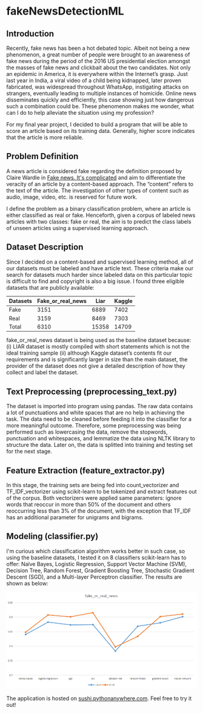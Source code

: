# fakeNewsDetectionML

## **Introduction**
Recently, fake news has been a hot debated topic. Albeit not being a new phenomenon, a great number of people were brought to an awareness of fake news during the period of the 2016 US presidential election amongst the masses of fake news and clickbait about the two candidates. Not only an epidemic in America, it is everywhere within the Internet’s grasp. Just last year in India, a viral video of a child being kidnapped, later proven fabricated, was widespread throughout WhatsApp, instigating attacks on strangers, eventually leading to multiple instances of homicide. Online news disseminates quickly and efficiently, this case showing just how dangerous such a combination could be. These phenomenon makes me wonder, what can I do to help alleviate the situation using my profession? 

For my final year project, I decided to build a program that will be able to score an article based on its training data. Generally, higher score indicates that the article is more reliable. 

## **Problem Definition**
A news article is considered fake regarding the definition proposed by Claire Wardle in [Fake news. It's complicated](https://firstdraftnews.org/fake-news-complicated/) and aim to differentiate the veracity of an article by a content-based approach. The “content” refers to the text of the article. The investigation of other types of content such as audio, image, video, etc. is reserved for future work.

I define the problem as a binary classification problem, where an article is either classified as real or fake. Henceforth, given a corpus of labeled news articles with two classes: fake or real, the aim is to predict the class labels of unseen articles using a supervised learning approach.

## **Dataset Description**
Since I decided on a content-based and supervised learning method, all of our datasets must be labeled and have article text. These criteria make our search for datasets much harder since labeled data on this particular topic is difficult to find and copyright is also a big issue. I found three eligible datasets that are publicly available:

| Datasets	| Fake_or_real_news	| Liar	| Kaggle |
| --- | --- | --- | --- |
| Fake	| 3151	| 6889	| 7402 |
| Real	| 3159	| 8469	| 7303 |
| Total	| 6310	| 15358	| 14709 |

fake_or_real_news dataset is being used as the baseline dataset because:
(i) LIAR dataset is mostly compiled with short statements which is not the ideal training sample 
(ii) although Kaggle dataset’s contents fit our requirements and is significantly larger in size than the main dataset, the provider of the dataset does not give a detailed description of how they collect and label the dataset.

## **Text Preprocessing (preprocessing_text.py)**
The dataset is imported into program using pandas. The raw data contains a lot of punctuations and white spaces that are no help in achieving the task. The data need to be cleaned before feeding it into the classifier for a more meaningful outcome. Therefore, some preprocessing was being performed such as lowercasing the data, remove the stopwords, punctuation and whitespaces, and lemmatize the data using NLTK library to structure the data. Later on, the data is splitted into training and testing set for the next stage.

## **Feature Extraction (feature_extractor.py)**
In this stage, the training sets are being fed into count_vectorizer and TF_IDF_vectorizer using scikit-learn to be tokenized and extract features out of the corpus. Both vectorizers were applied same parameters: ignore words that reoccur in more than 50% of the document and others reoccurring less than 3% of the document, with the exception that TF_IDF has an additional parameter for unigrams and bigrams.

## **Modeling (classifier.py)**
I'm curious which classification algorithm works better in such case, so using the baseline datasets, I tested it on 8 classifiers scikit-learn has to offer: Naïve Bayes, Logistic Regression, Support Vector Machine (SVM), Decision Tree, Random Forest, Gradient Boosting Tree, Stochastic Gradient Descent (SGD), and a Multi-layer Perceptron classifier. The results are shown as below:

![result](https://github.com/Shoot-to-root/fakeNewsDetectionML/blob/master/result.png "result")

The application is hosted on [sushi.pythonanywhere.com](http://sushi.pythonanywhere.com). Feel free to try it out!


